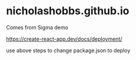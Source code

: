 # nicholashobbs.github.io


Comes from Sigma demo

https://create-react-app.dev/docs/deployment/

use above steps to change package.json to deploy
